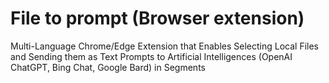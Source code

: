 # File to prompt (Browser extension)
Multi-Language Chrome/Edge Extension that Enables Selecting Local Files and Sending them as Text Prompts to Artificial Intelligences (OpenAI ChatGPT, Bing Chat, Google Bard) in Segments
